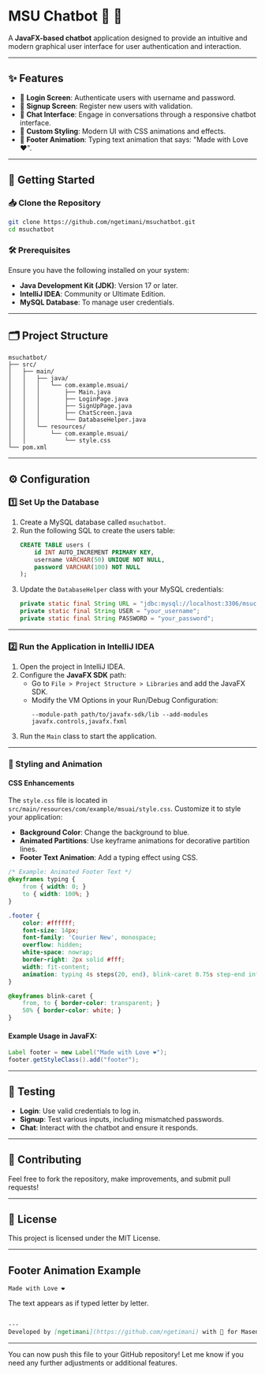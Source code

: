 
# MSU Chatbot 💬 🤖  

A **JavaFX-based chatbot** application designed to provide an intuitive and modern graphical user interface for user authentication and interaction.  

---

## ✨ Features  
- 🔐 **Login Screen**: Authenticate users with username and password.  
- 📝 **Signup Screen**: Register new users with validation.  
- 💬 **Chat Interface**: Engage in conversations through a responsive chatbot interface.  
- 🎨 **Custom Styling**: Modern UI with CSS animations and effects.  
- 💖 **Footer Animation**: Typing text animation that says: "Made with Love ❤️".  

---

## 🚀 Getting Started  

### 📥 Clone the Repository  
```bash
git clone https://github.com/ngetimani/msuchatbot.git
cd msuchatbot
```

### 🛠️ Prerequisites  
Ensure you have the following installed on your system:  
- **Java Development Kit (JDK)**: Version 17 or later.  
- **IntelliJ IDEA**: Community or Ultimate Edition.  
- **MySQL Database**: To manage user credentials.  

---

## 🗂️ Project Structure  

```plaintext
msuchatbot/
├── src/
│   ├── main/
│   │   ├── java/
│   │   │   └── com.example.msuai/
│   │   │       ├── Main.java
│   │   │       ├── LoginPage.java
│   │   │       ├── SignUpPage.java
│   │   │       ├── ChatScreen.java
│   │   │       └── DatabaseHelper.java
│   │   └── resources/
│   │       └── com.example.msuai/
│   │           └── style.css
└── pom.xml
```

---

## ⚙️ Configuration  

### 1️⃣ Set Up the Database  
1. Create a MySQL database called `msuchatbot`.  
2. Run the following SQL to create the users table:  
   ```sql
   CREATE TABLE users (
       id INT AUTO_INCREMENT PRIMARY KEY,
       username VARCHAR(50) UNIQUE NOT NULL,
       password VARCHAR(100) NOT NULL
   );
   ```
3. Update the `DatabaseHelper` class with your MySQL credentials:  
   ```java
   private static final String URL = "jdbc:mysql://localhost:3306/msuchatbot";
   private static final String USER = "your_username";
   private static final String PASSWORD = "your_password";
   ```

---

### 2️⃣ Run the Application in IntelliJ IDEA  
1. Open the project in IntelliJ IDEA.  
2. Configure the **JavaFX SDK** path:  
   - Go to `File > Project Structure > Libraries` and add the JavaFX SDK.  
   - Modify the VM Options in your Run/Debug Configuration:  
     ```text
     --module-path path/to/javafx-sdk/lib --add-modules javafx.controls,javafx.fxml
     ```
3. Run the `Main` class to start the application.  

---

### 🎨 Styling and Animation  

#### CSS Enhancements  
The `style.css` file is located in `src/main/resources/com/example/msuai/style.css`. Customize it to style your application:  
- **Background Color**: Change the background to blue.  
- **Animated Partitions**: Use keyframe animations for decorative partition lines.  
- **Footer Text Animation**: Add a typing effect using CSS.  

```css
/* Example: Animated Footer Text */
@keyframes typing {
    from { width: 0; }
    to { width: 100%; }
}

.footer {
    color: #ffffff;
    font-size: 14px;
    font-family: 'Courier New', monospace;
    overflow: hidden;
    white-space: nowrap;
    border-right: 2px solid #fff;
    width: fit-content;
    animation: typing 4s steps(20, end), blink-caret 0.75s step-end infinite;
}

@keyframes blink-caret {
    from, to { border-color: transparent; }
    50% { border-color: white; }
}
```

#### Example Usage in JavaFX:  
```java
Label footer = new Label("Made with Love ❤️");
footer.getStyleClass().add("footer");
```

---

## 🧪 Testing  

- **Login**: Use valid credentials to log in.  
- **Signup**: Test various inputs, including mismatched passwords.  
- **Chat**: Interact with the chatbot and ensure it responds.  

---

## 🤝 Contributing  

Feel free to fork the repository, make improvements, and submit pull requests!  

---

## 📜 License  

This project is licensed under the MIT License.  

---

## Footer Animation Example  

```text
Made with Love ❤️  
```

The text appears as if typed letter by letter.
```markdown

---  
Developed by [ngetimani](https://github.com/ngetimani) with 💙 for Maseno AI.  
```

---

You can now push this file to your GitHub repository! Let me know if you need any further adjustments or additional features.
